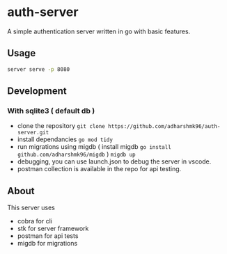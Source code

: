 # auth-server

A simple authentication server written in go with basic features.

## Usage

```bash
server serve -p 8080
```

## Development

### With sqlite3 ( default db )

- clone the repository 
```git clone https://github.com/adharshmk96/auth-server.git```
- install dependancies
```go mod tidy```
- run migrations using migdb ( install migdb `go install github.com/adharshmk96/migdb` )
```migdb up``` 
- debugging, you can use launch.json to debug the server in vscode.
- postman collection is available in the repo for api testing.

## About

This server uses 
- cobra for cli
- stk for server framework
- postman for api tests
- migdb for migrations

